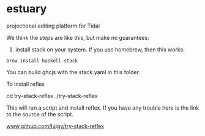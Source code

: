 # estuary

projectional editing platform for Tidal

We think the steps are like this, but make no guarantees:

1. install stack on your system. If you use homebrew, then this works:
```
brew install haskell-stack
```


You can build ghcjs with the stack.yaml in this folder.

To install reflex

cd try-stack-reflex
./try-stack-reflex

This will run a script and install reflex. If you have any trouble here is the link to the source of the script.

www.github.com/luigy/try-stack-reflex
